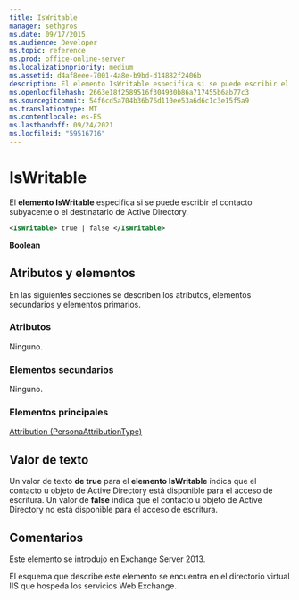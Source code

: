 ```yaml
---
title: IsWritable
manager: sethgros
ms.date: 09/17/2015
ms.audience: Developer
ms.topic: reference
ms.prod: office-online-server
ms.localizationpriority: medium
ms.assetid: d4af8eee-7001-4a8e-b9bd-d14882f2406b
description: El elemento IsWritable especifica si se puede escribir el contacto subyacente o el destinatario de Active Directory.
ms.openlocfilehash: 2663e18f2589516f304930b86a717455b6ab77c3
ms.sourcegitcommit: 54f6cd5a704b36b76d110ee53a6d6c1c3e15f5a9
ms.translationtype: MT
ms.contentlocale: es-ES
ms.lasthandoff: 09/24/2021
ms.locfileid: "59516716"
---
```

# <a name="iswritable"></a>IsWritable

El **elemento IsWritable** especifica si se puede escribir el contacto subyacente o el destinatario de Active Directory. 
  
```XML
<IsWritable> true | false </IsWritable>
```

 **Boolean**
## <a name="attributes-and-elements"></a>Atributos y elementos

En las siguientes secciones se describen los atributos, elementos secundarios y elementos primarios.
  
### <a name="attributes"></a>Atributos

Ninguno.
  
### <a name="child-elements"></a>Elementos secundarios

Ninguno.
  
### <a name="parent-elements"></a>Elementos principales

[Attribution (PersonaAttributionType)](attribution-personaattributiontype.md)
  
## <a name="text-value"></a>Valor de texto

Un valor de texto **de true** para el **elemento IsWritable** indica que el contacto u objeto de Active Directory está disponible para el acceso de escritura. Un valor de **false** indica que el contacto u objeto de Active Directory no está disponible para el acceso de escritura. 
  
## <a name="remarks"></a>Comentarios

Este elemento se introdujo en Exchange Server 2013.
  
El esquema que describe este elemento se encuentra en el directorio virtual IIS que hospeda los servicios Web Exchange.
  


